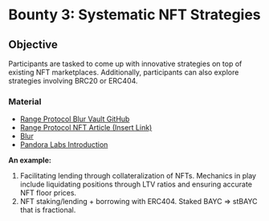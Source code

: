 # Bounty 3: Systematic NFT Strategies

## Objective  
Participants are tasked to come up with innovative strategies on top of existing NFT marketplaces. Additionally, participants can also explore strategies involving BRC20 or ERC404.

### Material
- [Range Protocol Blur Vault GitHub](https://github.com/Range-Protocol/blur-vault)
- [Range Protocol NFT Article (Insert Link)](insert_link_here)
- [Blur](https://blur.io/)
- [Pandora Labs Introduction](https://pandoralabs.mintlify.app/introduction)

**An example:**
1. Facilitating lending through collateralization of NFTs. Mechanics in play include liquidating positions through LTV ratios and ensuring accurate NFT floor prices.
2. NFT staking/lending + borrowing with ERC404. Staked BAYC => stBAYC that is fractional.
